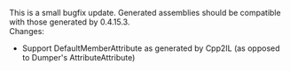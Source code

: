 This is a small bugfix update. Generated assemblies should be compatible with those generated by 0.4.15.3.   
Changes:
 * Support DefaultMemberAttribute as generated by Cpp2IL (as opposed to Dumper's AttributeAttribute)
 